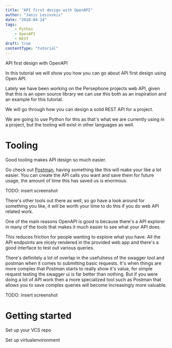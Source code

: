 ```yaml
---
title: "API first design with OpenAPI"
author: "Janis Lesinskis"
date: "2018-04-24"
tags:
    - Python
    - OpenAPI
    - REST
draft: true
contentType: "tutorial"
---
```


API first design with OpenAPI

In this tutorial we will show you how you can go about API first design using Open API.

<!-- end excerpt -->

Lately we have been working on the Persephone projects web API, given that this is an open source library we can use this both as an inspiration and an example for this tutorial.

We will go through how you can design a solid REST API for a project.

We are going to use Python for this as that's what we are currently using in a project, but the tooling will exist in other languages as well.

# Tooling

Good tooling makes API design so much easier.

Go check out [Postman](https://www.getpostman.com/), having something like this will make your like a lot easier.
You can create the API calls you want and save them for future usage, the amount of time this has saved us is enormous.

TODO: insert screenshot

There's other tools out there as well, so go have a look around for something you like, it will be worth your time to do this if you do web API related work.

One of the main reasons OpenAPI is good is because there's a API explorer in many of the tools that makes it much easier to see what your API does.

This reduces friction for people wanting to explore what you have. All the API endpoints are nicely rendered in the provided web app and there's a good interface to test out various queries.

There's definitely a lot of overlap in the usefulness of the swagger tool and postman when it comes to submitting basic requests. It's when things are more complex that Postman starts to really show it's value, for simple request testing the swagger ui is far better than nothing. But if you were doing a lot of API work then a more specialized tool such as Postman that allows you to save complex queries will become increasingly more valuable.


TODO: insert screenshot


# Getting started

Set up your VCS repo

Set up virtualenvironment